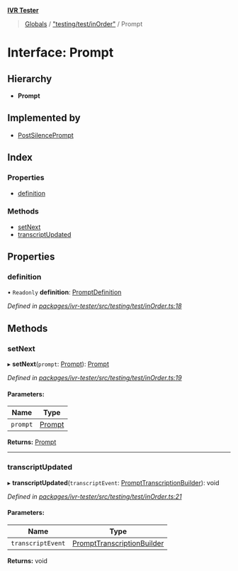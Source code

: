 **[IVR Tester](../README.md)**

> [Globals](../README.md) / ["testing/test/inOrder"](../modules/_testing_test_inorder_.md) / Prompt

# Interface: Prompt

## Hierarchy

* **Prompt**

## Implemented by

* [PostSilencePrompt](../classes/_testing_test_postsilenceprompt_.postsilenceprompt.md)

## Index

### Properties

* [definition](_testing_test_inorder_.prompt.md#definition)

### Methods

* [setNext](_testing_test_inorder_.prompt.md#setnext)
* [transcriptUpdated](_testing_test_inorder_.prompt.md#transcriptupdated)

## Properties

### definition

• `Readonly` **definition**: [PromptDefinition](_testing_test_conditions_promptdefinition_.promptdefinition.md)

*Defined in [packages/ivr-tester/src/testing/test/inOrder.ts:18](https://github.com/SketchingDev/ivr-tester/blob/8e79354/packages/ivr-tester/src/testing/test/inOrder.ts#L18)*

## Methods

### setNext

▸ **setNext**(`prompt`: [Prompt](_testing_test_inorder_.prompt.md)): [Prompt](_testing_test_inorder_.prompt.md)

*Defined in [packages/ivr-tester/src/testing/test/inOrder.ts:19](https://github.com/SketchingDev/ivr-tester/blob/8e79354/packages/ivr-tester/src/testing/test/inOrder.ts#L19)*

#### Parameters:

Name | Type |
------ | ------ |
`prompt` | [Prompt](_testing_test_inorder_.prompt.md) |

**Returns:** [Prompt](_testing_test_inorder_.prompt.md)

___

### transcriptUpdated

▸ **transcriptUpdated**(`transcriptEvent`: [PromptTranscriptionBuilder](../classes/_call_transcription_prompttranscriptionbuilder_.prompttranscriptionbuilder.md)): void

*Defined in [packages/ivr-tester/src/testing/test/inOrder.ts:21](https://github.com/SketchingDev/ivr-tester/blob/8e79354/packages/ivr-tester/src/testing/test/inOrder.ts#L21)*

#### Parameters:

Name | Type |
------ | ------ |
`transcriptEvent` | [PromptTranscriptionBuilder](../classes/_call_transcription_prompttranscriptionbuilder_.prompttranscriptionbuilder.md) |

**Returns:** void
